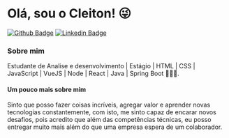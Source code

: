 # Olá, sou o Cleiton! :stuck_out_tongue_winking_eye:

[![Github Badge](https://img.shields.io/badge/-Github-000?style=flat-square&logo=Github&logoColor=white&link=https://github.com/c-sferreira)](https://github.com/c-sferreira)
[![Linkedin Badge](https://img.shields.io/badge/-LinkedIn-blue?style=flat-square&logo=Linkedin&logoColor=white&link=https://www.linkedin.com/in/cleiton-ferreira-6400b6125/)](https://www.linkedin.com/in/cleiton-ferreira-6400b6125/)
<!--
[![Youtube Badge](https://img.shields.io/badge/-YouTube-ff0000?style=flat-square&labelColor=ff0000&logo=youtube&logoColor=white&link=https://www.youtube.com/user/TreinaWeb)](https://www.youtube.com/user/TreinaWeb)
-->
### Sobre mim
Estudante de Analise e desenvolvimento | Estágio | HTML | CSS | JavaScript | VueJS | Node | React | Java | Spring Boot 🚀🚀🚀.


#### Um pouco mais sobre mim

Sinto que posso fazer coisas incríveis, agregar valor e aprender novas tecnologias constantemente, com isto, me sinto capaz de encarar novos desafios, pois acredito que além das competências técnicas, eu posso entregar muito mais além do que uma empresa espera de um colaborador.

<!-- - [Courses](https://www.treinaweb.com.br/cursos-online?q=fagner+pinheiro) 👨🏼‍🏫 - It's are technical courses on many technologies, such as Django, Flask, Python, Kotlin, Flutter, Dart, Git and more
- [Blog](https://www.treinaweb.com.br/blog/author/fagner-pinheiro/) ✍🏼 - I'm write about many things.
- [Website](https://fagnerpsantos.dev/) 💻 - Working on it. -->
